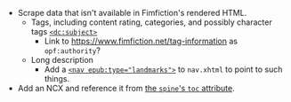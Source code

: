* Scrape data that isn't available in Fimfiction's rendered HTML.
  * Tags, including content rating, categories, and possibly character tags [`<dc:subject>`](http://www.idpf.org/epub/31/spec/epub-packages.html#sec-opf-dcsubject)
    * Link to <https://www.fimfiction.net/tag-information> as `opf:authority`?
  * Long description
    * Add a [`<nav epub:type="landmarks">`](http://www.idpf.org/epub/31/spec/epub-packages.html#sec-nav-landmarks) to `nav.xhtml` to point to such things.
* Add an NCX and reference it from [the `spine`'s `toc` attribute](http://www.idpf.org/epub/31/spec/epub-packages.html#attrdef-spine-toc).
